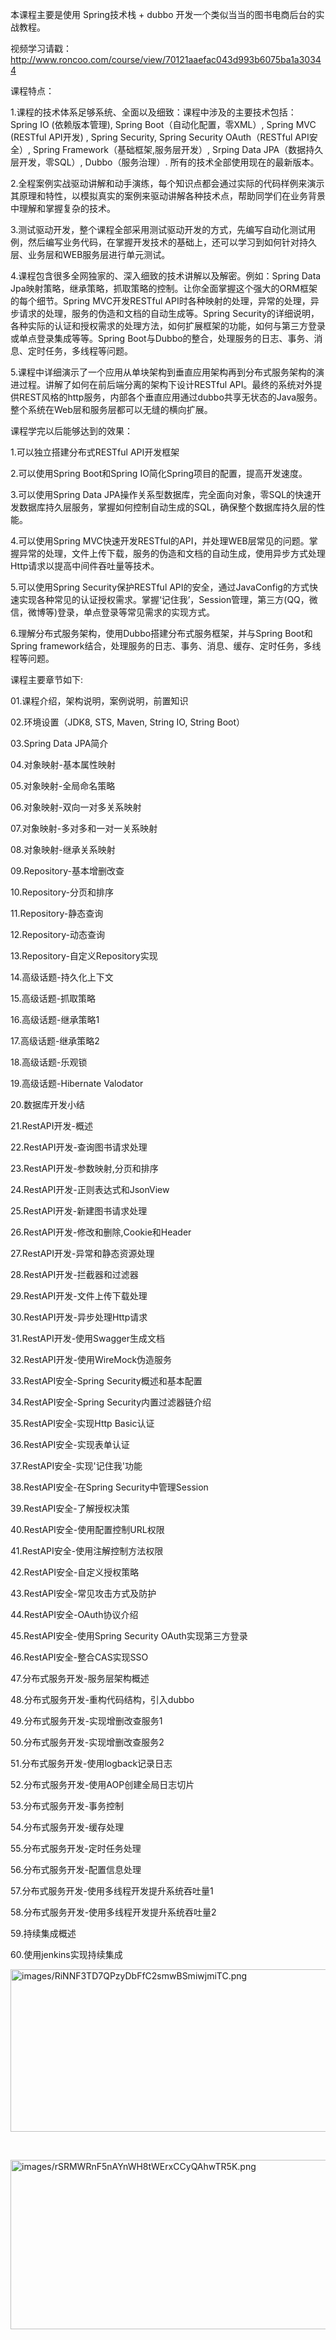 本课程主要是使用 Spring技术栈 + dubbo 开发一个类似当当的图书电商后台的实战教程。

视频学习请戳：http://www.roncoo.com/course/view/70121aaefac043d993b6075ba1a30344

课程特点：

1.课程的技术体系足够系统、全面以及细致：课程中涉及的主要技术包括：
Spring IO (依赖版本管理),
Spring Boot（自动化配置，零XML）,
Spring MVC (RESTful API开发) ,
Spring Security, Spring Security OAuth（RESTful API安全）,
Spring Framework（基础框架,服务层开发）,
Srping Data JPA（数据持久层开发，零SQL）,
Dubbo（服务治理）.
所有的技术全部使用现在的最新版本。

2.全程案例实战驱动讲解和动手演练，每个知识点都会通过实际的代码样例来演示其原理和特性，以模拟真实的案例来驱动讲解各种技术点，帮助同学们在业务背景中理解和掌握复杂的技术。

3.测试驱动开发，整个课程全部采用测试驱动开发的方式，先编写自动化测试用例，然后编写业务代码，在掌握开发技术的基础上，还可以学习到如何针对持久层、业务层和WEB服务层进行单元测试。

4.课程包含很多全网独家的、深入细致的技术讲解以及解密。例如：Spring Data Jpa映射策略，继承策略，抓取策略的控制。让你全面掌握这个强大的ORM框架的每个细节。Spring MVC开发RESTful API时各种映射的处理，异常的处理，异步请求的处理，服务的伪造和文档的自动生成等。Spring Security的详细说明，各种实际的认证和授权需求的处理方法，如何扩展框架的功能，如何与第三方登录或单点登录集成等等。Spring Boot与Dubbo的整合，处理服务的日志、事务、消息、定时任务，多线程等问题。

5.课程中详细演示了一个应用从单块架构到垂直应用架构再到分布式服务架构的演进过程。讲解了如何在前后端分离的架构下设计RESTful API。最终的系统对外提供REST风格的http服务，内部各个垂直应用通过dubbo共享无状态的Java服务。整个系统在Web层和服务层都可以无缝的横向扩展。

课程学完以后能够达到的效果：

1.可以独立搭建分布式RESTful API开发框架

2.可以使用Spring Boot和Spring IO简化Spring项目的配置，提高开发速度。

3.可以使用Spring Data JPA操作关系型数据库，完全面向对象，零SQL的快速开发数据库持久层服务，掌握如何控制自动生成的SQL，确保整个数据库持久层的性能。

4.可以使用Spring MVC快速开发RESTful的API，并处理WEB层常见的问题。掌握异常的处理，文件上传下载，服务的伪造和文档的自动生成，使用异步方式处理Http请求以提高中间件吞吐量等技术。

5.可以使用Spring Security保护RESTful API的安全，通过JavaConfig的方式快速实现各种常见的认证授权需求。掌握‘记住我’，Session管理，第三方(QQ，微信，微博等)登录，单点登录等常见需求的实现方式。

6.理解分布式服务架构，使用Dubbo搭建分布式服务框架，并与Spring Boot和Spring framework结合，处理服务的日志、事务、消息、缓存、定时任务，多线程等问题。

课程主要章节如下:

01.课程介绍，架构说明，案例说明，前置知识

02.环境设置（JDK8, STS, Maven, String IO, String Boot）

03.Spring Data JPA简介

04.对象映射-基本属性映射

05.对象映射-全局命名策略

06.对象映射-双向一对多关系映射

07.对象映射-多对多和一对一关系映射

08.对象映射-继承关系映射

09.Repository-基本增删改查

10.Repository-分页和排序

11.Repository-静态查询

12.Repository-动态查询

13.Repository-自定义Repository实现

14.高级话题-持久化上下文

15.高级话题-抓取策略

16.高级话题-继承策略1

17.高级话题-继承策略2

18.高级话题-乐观锁

19.高级话题-Hibernate Valodator

20.数据库开发小结

21.RestAPI开发-概述

22.RestAPI开发-查询图书请求处理

23.RestAPI开发-参数映射,分页和排序

24.RestAPI开发-正则表达式和JsonView

25.RestAPI开发-新建图书请求处理

26.RestAPI开发-修改和删除,Cookie和Header

27.RestAPI开发-异常和静态资源处理

28.RestAPI开发-拦截器和过滤器

29.RestAPI开发-文件上传下载处理

30.RestAPI开发-异步处理Http请求

31.RestAPI开发-使用Swagger生成文档

32.RestAPI开发-使用WireMock伪造服务

33.RestAPI安全-Spring Security概述和基本配置

34.RestAPI安全-Spring Security内置过滤器链介绍

35.RestAPI安全-实现Http Basic认证

36.RestAPI安全-实现表单认证

37.RestAPI安全-实现'记住我'功能

38.RestAPI安全-在Spring Security中管理Session

39.RestAPI安全-了解授权决策

40.RestAPI安全-使用配置控制URL权限

41.RestAPI安全-使用注解控制方法权限

42.RestAPI安全-自定义授权策略

43.RestAPI安全-常见攻击方式及防护

44.RestAPI安全-OAuth协议介绍

45.RestAPI安全-使用Spring Security OAuth实现第三方登录

46.RestAPI安全-整合CAS实现SSO

47.分布式服务开发-服务层架构概述

48.分布式服务开发-重构代码结构，引入dubbo

49.分布式服务开发-实现增删改查服务1

50.分布式服务开发-实现增删改查服务2

51.分布式服务开发-使用logback记录日志

52.分布式服务开发-使用AOP创建全局日志切片

53.分布式服务开发-事务控制

54.分布式服务开发-缓存处理

55.分布式服务开发-定时任务处理

56.分布式服务开发-配置信息处理

57.分布式服务开发-使用多线程开发提升系统吞吐量1

58.分布式服务开发-使用多线程开发提升系统吞吐量2

59.持续集成概述

60.使用jenkins实现持续集成

<p>
    <img src="http://static.roncoo.com/images/RiNNF3TD7QPzyDbFfC2smwBSmiwjmiTC.png" title="images/RiNNF3TD7QPzyDbFfC2smwBSmiwjmiTC.png" alt="images/RiNNF3TD7QPzyDbFfC2smwBSmiwjmiTC.png" width="536" height="260"/> 
</p>
<p>
    <br/> 
</p>
<p>
    <img src="http://static.roncoo.com/images/rSRMWRnF5nAYnWH8tWErxCCyQAhwTR5K.png" title="images/rSRMWRnF5nAYnWH8tWErxCCyQAhwTR5K.png" alt="images/rSRMWRnF5nAYnWH8tWErxCCyQAhwTR5K.png" width="570" height="271"/> 
</p>
